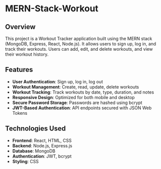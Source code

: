 # MERN-Stack-Workout

## Overview
This project is a Workout Tracker application built using the MERN stack (MongoDB, Express, React, Node.js). It allows users to sign up, log in, and track their workouts. Users can add, edit, and delete workouts, and view their workout history.

## Features
- **User Authentication**: Sign up, log in, log out
- **Workout Management**: Create, read, update, delete workouts
- **Workout Tracking**: Track workouts by date, type, duration, and notes
- **Responsive Design**: Optimized for both mobile and desktop
- **Secure Password Storage**: Passwords are hashed using bcrypt
- **JWT-Based Authentication**: API endpoints secured with JSON Web Tokens

## Technologies Used
- **Frontend**: React, HTML, CSS
- **Backend**: Node.js, Express.js
- **Database**: MongoDB
- **Authentication**: JWT, bcrypt
- **Styling**: CSS
